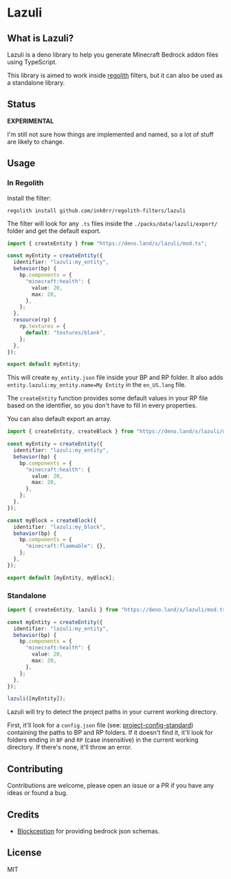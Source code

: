 # Lazuli

## What is Lazuli?

Lazuli is a deno library to help you generate Minecraft Bedrock addon files using TypeScript.

This library is aimed to work inside [regolith] filters, but it can also be used as a standalone library.

## Status

**EXPERIMENTAL**

I'm still not sure how things are implemented and named, so a lot of stuff are likely to change.

## Usage

### In Regolith

Install the filter:

```
regolith install github.com/ink0rr/regolith-filters/lazuli
```

The filter will look for any `.ts` files inside the `./packs/data/lazuli/export/` folder and get the default export.

```ts
import { createEntity } from "https://deno.land/x/lazuli/mod.ts";

const myEntity = createEntity({
  identifier: "lazuli:my_entity",
  behavior(bp) {
    bp.components = {
      "minecraft:health": {
        value: 20,
        max: 20,
      },
    };
  },
  resource(rp) {
    rp.textures = {
      default: "textures/blank",
    };
  },
});

export default myEntity;
```

This will create `my_entity.json` file inside your BP and RP folder. It also adds `entity.lazuli:my_entity.name=My Entity` in the `en_US.lang` file.

The `createEntity` function provides some default values in your RP file based on the identifier, so you don't have to fill in every properties.

You can also default export an array.

```ts
import { createEntity, createBlock } from "https://deno.land/x/lazuli/mod.ts";

const myEntity = createEntity({
  identifier: "lazuli:my_entity",
  behavior(bp) {
    bp.components = {
      "minecraft:health": {
        value: 20,
        max: 20,
      },
    };
  },
});

const myBlock = createBlock({
  identifier: "lazuli:my_block",
  behavior(bp) {
    bp.components = {
      "minecraft:flammable": {},
    };
  },
});

export default [myEntity, myBlock];
```

### Standalone

```ts
import { createEntity, lazuli } from "https://deno.land/x/lazuli/mod.ts";

const myEntity = createEntity({
  identifier: "lazuli:my_entity",
  behavior(bp) {
    bp.components = {
      "minecraft:health": {
        value: 20,
        max: 20,
      },
    };
  },
});

lazuli([myEntity]);
```

Lazuli will try to detect the project paths in your current working directory.

First, it'll look for a `config.json` file (see: [project-config-standard]) containing the paths to BP and RP folders. If it doesn't find it, it'll look for folders ending in `BP` and `RP` (case insensitive) in the current working directory. If there's none, it'll throw an error.

## Contributing

Contributions are welcome, please open an issue or a PR if you have any ideas or found a bug.

## Credits

- [Blockception](https://github.com/Blockception/Minecraft-bedrock-json-schemas) for providing bedrock json schemas.

## License

MIT

<!-- Links -->

[regolith]: https://bedrock-oss.github.io/regolith/
[project-config-standard]: https://github.com/Bedrock-OSS/project-config-standard
